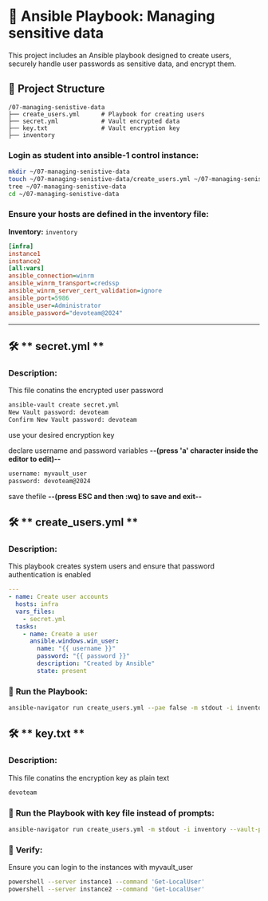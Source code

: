 # 🚀 **Ansible Playbook: Managing sensitive data**


This project includes an Ansible playbook designed to create users, securely handle user passwords as sensitive data, and encrypt them.

## 📂 **Project Structure**

```
/07-managing-senistive-data
├── create_users.yml      # Playbook for creating users
├── secret.yml            # Vault encrypted data
├── key.txt               # Vault encryption key
├── inventory
```
### **Login as student into ansible-1 control instance:**
```bash
mkdir ~/07-managing-senistive-data
touch ~/07-managing-senistive-data/create_users.yml ~/07-managing-senistive-data/key.txt  ~/07-managing-senistive-data/inventory
tree ~/07-managing-senistive-data
cd ~/07-managing-senistive-data
```

### **Ensure your hosts are defined in the inventory file:**


**Inventory:** `inventory`
```ini
[infra]
instance1
instance2
[all:vars]
ansible_connection=winrm
ansible_winrm_transport=credssp
ansible_winrm_server_cert_validation=ignore
ansible_port=5986
ansible_user=Administrator
ansible_password="devoteam@2024"
```
---
## 🛠️ ** secret.yml ** 

### **Description:**  
This file conatins the encrypted user password

```bash
ansible-vault create secret.yml
New Vault password: devoteam
Confirm New Vault password: devoteam

```
use your desired encryption key

declare username and password variables
**--(press 'a' character inside the editor to edit)--**
```txt
username: myvault_user
password: devoteam@2024
```
save thefile
**--(press ESC and then :wq) to save and exit--**

## 🛠️ ** create_users.yml ** 

### **Description:**  
This playbook creates system users and ensure that password authentication is enabled

```yaml
---
- name: Create user accounts 
  hosts: infra 
  vars_files:
    - secret.yml
  tasks:
    - name: Create a user 
      ansible.windows.win_user:
        name: "{{ username }}"
        password: "{{ password }}"
        description: "Created by Ansible"
        state: present

```
### 🚦 **Run the Playbook:**
```bash
ansible-navigator run create_users.yml --pae false -m stdout -i inventory --vault-id @prompt
```


## 🛠️ ** key.txt ** 

### **Description:**  
This file conatins the encryption key as plain text

```txt
devoteam
```
### 🚦 **Run the Playbook with key file instead of prompts:**
```bash
ansible-navigator run create_users.yml -m stdout -i inventory --vault-password-file=key.txt
```



### 🚦  **Verify:**
Ensure you can login to the instances with myvault_user
```bash
powershell --server instance1 --command 'Get-LocalUser'
powershell --server instance2 --command 'Get-LocalUser'


```
